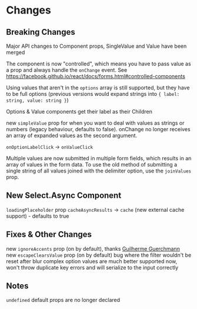 # Changes

## Breaking Changes

Major API changes to Component props, SingleValue and Value have been merged

The component is now "controlled", which means you have to pass value as a prop and always handle the `onChange` event. See https://facebook.github.io/react/docs/forms.html#controlled-components

Using values that aren't in the `options` array is still supported, but they have to be full options (previous versions would expand strings into `{ label: string, value: string }`)

Options & Value components get their label as their Children

new `simpleValue` prop for when you want to deal with values as strings or numbers (legacy behaviour, defaults to false). onChange no longer receives an array of expanded values as the second argument.

`onOptionLabelClick` -> `onValueClick`

Multiple values are now submitted in multiple form fields, which results in an array of values in the form data. To use the old method of submitting a single string of all values joined with the delimiter option, use the `joinValues` prop.

## New Select.Async Component

`loadingPlaceholder` prop
`cacheAsyncResults` -> `cache` (new external cache support) - defaults to true

## Fixes & Other Changes

new `ignoreAccents` prop (on by default), thanks [Guilherme Guerchmann](https://github.com/Agamennon)
new `escapeClearsValue` prop (on by default)
bug where the filter wouldn't be reset after blur
complex option values are much better supported now, won't throw duplicate key errors and will serialize to the input correctly

## Notes

`undefined` default props are no longer declared
